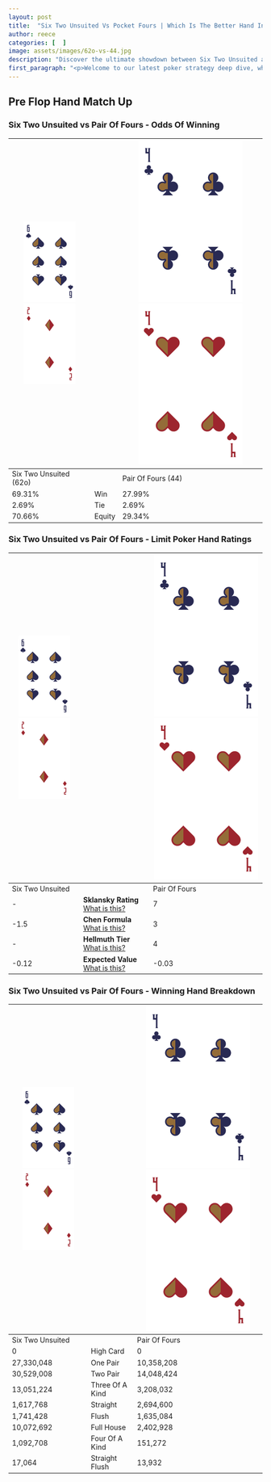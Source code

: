 ```yaml
---
layout: post
title:  "Six Two Unsuited Vs Pocket Fours | Which Is The Better Hand In Poker? A Complete Guide"
author: reece
categories: [  ]
image: assets/images/62o-vs-44.jpg
description: "Discover the ultimate showdown between Six Two Unsuited and Pair Of Fours in poker! Uncover the odds, strategies, and scenarios where one hand triumphs over the other. Get ready to up your poker game with this thrilling analysis."
first_paragraph: "<p>Welcome to our latest poker strategy deep dive, where we're pitting two distinct hands against each other in a high-stakes showdown: Six Two Unsuited vs Pair Of Fours.</p><p>In the dynamic world of poker, every decision counts, and knowing which hand holds the upper hand is key to your success at the table.</p><p>In this article, we'll dissect these two hands, explore the scenarios where one dominates the other, and equip you with the knowledge to make strategic choices that can tip the odds in your favor.</p><p>Get ready to unravel the intriguing dynamics of these poker hands and elevate your game to new heights.</p>"
---
```




[comment]: # (sp0)

## Pre Flop Hand Match Up

<div class="table hand-ratings" markdown="1"> 



### Six Two Unsuited vs Pair Of Fours - Odds Of Winning


    
| ![image info](assets/images/hand1/6.png) ![image info](assets/images/hand1/2o.png) |  | ![image info](assets/images/hand2/4.png) ![image info](assets/images/hand2/4o.png) |
| -------- | -------- | -------- |
| Six Two Unsuited (62o) |  | Pair Of Fours (44) |
| 69.31% | Win | 27.99% |
| 2.69% | Tie | 2.69% |
| 70.66% | Equity | 29.34% |




[comment]: # (sp1)



### Six Two Unsuited vs Pair Of Fours - Limit Poker Hand Ratings


    
| ![image info](assets/images/hand1/6.png) ![image info](assets/images/hand1/2o.png) |  | ![image info](assets/images/hand2/4.png) ![image info](assets/images/hand2/4o.png) |
| -------- | -------- | -------- |
| Six Two Unsuited |  | Pair Of Fours |
| - | **Sklansky Rating** [What is this?](/sklansky-rating-explained) | 7 |
| -1.5 | **Chen Formula** [What is this?](/chen-formula-explained) | 3 |
| - | **Hellmuth Tier** [What is this?](/Hellmuth-tier-explained) | 4 |
| -0.12 | **Expected Value** [What is this?](/expected-value-explained) | -0.03 |




[comment]: # (sp2)



### Six Two Unsuited vs Pair Of Fours - Winning Hand Breakdown


    
| ![image info](assets/images/hand1/6.png) ![image info](assets/images/hand1/2o.png) |  | ![image info](assets/images/hand2/4.png) ![image info](assets/images/hand2/4o.png) |
| -------- | -------- | -------- |
| Six Two Unsuited |  | Pair Of Fours |
| 0 | High Card | 0 |
| 27,330,048 | One Pair | 10,358,208 |
| 30,529,008 | Two Pair | 14,048,424 |
| 13,051,224 | Three Of A Kind | 3,208,032 |
| 1,617,768 | Straight | 2,694,600 |
| 1,741,428 | Flush | 1,635,084 |
| 10,072,692 | Full House | 2,402,928 |
| 1,092,708 | Four Of A Kind | 151,272 |
| 17,064 | Straight Flush | 13,932 |




[comment]: # (sp3)



</div>

[comment]: # (sp4)



[comment]: # (sp5)

